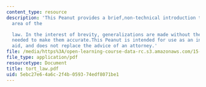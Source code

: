 ```yaml
---
content_type: resource
description: 'This Peanut provides a brief,non-technical introduction to a complex
  area of the

  law. In the interest of brevity, generalizations are made without the qualifications
  needed to make them accurate.This Peanut is intended for use as an instructional
  aid, and does not replace the advice of an attorney.'
file: /media/https%3A/open-learning-course-data-rc.s3.amazonaws.com/15-617-the-law-of-corporate-finance-and-financial-markets-spring-2004/5ebc27e64a6c2f4b059374edf8071be1_tort_law.pdf
file_type: application/pdf
resourcetype: Document
title: tort_law.pdf
uid: 5ebc27e6-4a6c-2f4b-0593-74edf8071be1
---
```

